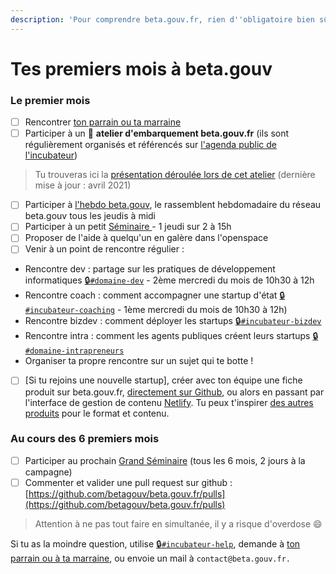 ```yaml
---
description: 'Pour comprendre beta.gouv.fr, rien d''obligatoire bien sûr !'
---
```


# Tes premiers mois à beta.gouv

###  Le premier mois

* [ ] Rencontrer [ton parrain ou ta marraine ](marrainage.md) 
* [ ] Participer à un 🛫 **atelier d'embarquement beta.gouv.fr** \(ils sont régulièrement organisés et référencés sur [l'agenda public de l'incubateur](https://calendar.google.com/calendar/embed?src=0ieonqap1r5jeal5ugeuhoovlg%40group.calendar.google.com&ctz=Europe/Paris)\)

> Tu trouveras ici la [présentation déroulée lors de cet atelier](https://docs.google.com/presentation/d/1ded7iFFFaPuw9tKcj6g-xLBggAox-QNDjsMamECPqHU/edit) \(dernière mise à jour : avril 2021\)

* [ ] Participer à [l'hebdo beta.gouv](../../decouvrir-les-guides-des-autres-incubateurs/incubateur-de-la-dinum/rituels/standup.md),  le rassemblent hebdomadaire du réseau beta.gouv tous les jeudis à midi
* [ ] Participer à un petit [Séminaire ](../../decouvrir-les-guides-des-autres-incubateurs/incubateur-de-la-dinum/rituels/seminaire.md)- 1 jeudi sur 2 à 15h
* [ ]  Proposer de l'aide à quelqu'un en galère dans l'openspace
* [ ]  Venir à un point de rencontre régulier :
  *   Rencontre dev : partage sur les pratiques de développement informatiques [🔒`#domaine-dev`](https://startups-detat.slack.com/messages/domaine-dev) - 2ème mercredi du mois de 10h30 à 12h
  *   Rencontre coach : comment accompagner une startup d'état [🔒`#incubateur-coaching`](https://startups-detat.slack.com/messages/incubateur-coaching) - 1ème mercredi du mois de 10h30 à 12h\)
  *   Rencontre bizdev : comment déployer les startups [🔒`#incubateur-bizdev`](https://startups-detat.slack.com/messages/incubateur-bizdev)
  *   Rencontre intra : comment les agents publiques créent leurs startups [🔒`#domaine-intrapreneurs`](https://startups-detat.slack.com/messages/domaine-intrapreneurs)
  *   Organiser ta propre rencontre sur un sujet qui te botte !
* [ ] \[Si tu rejoins une nouvelle startup\], créer avec ton équipe une fiche produit sur beta.gouv.fr, [directement sur Github](https://github.com/betagouv/beta.gouv.fr/tree/master/content/_startups), ou alors en passant par l'interface de gestion de contenu [Netlify](https://beta.gouv.fr/admin/#/collections/startups). Tu peux t'inspirer [des autres produits](https://beta.gouv.fr/startups/) pour le format et contenu.

###  Au cours des 6 premiers mois

* [ ]   Participer au prochain [Grand Séminaire](../../decouvrir-les-guides-des-autres-incubateurs/incubateur-de-la-dinum/rituels/grand-seminaire-1.md) \(tous les 6 mois, 2 jours à la campagne\)
* [ ]   Commenter et valider une pull request sur github : [https://github.com/betagouv/beta.gouv.fr/pulls](https://github.com/betagouv/beta.gouv.fr/pulls)

> Attention à ne pas tout faire en simultanée, il y a risque d'overdose 😄

Si tu as la moindre question, utilise [🔒`#incubateur-help`](https://startups-detat.slack.com/messages/incubateur-help), demande à [ton parrain ou à ta marraine](marrainage.md), ou envoie un mail à `contact@beta.gouv.fr.`

